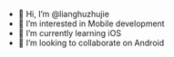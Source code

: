 - 👋 Hi, I’m @lianghuzhujie
- 👀 I’m interested in Mobile development
- 🌱 I’m currently learning iOS
- 💞️ I’m looking to collaborate on Android

<!---
lianghuzhujie/lianghuzhujie is a ✨ special ✨ repository because its `README.md` (this file) appears on your GitHub profile.
You can click the Preview link to take a look at your changes.
--->
